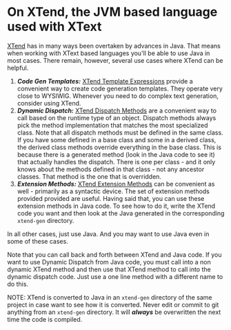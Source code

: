 # On XTend, the JVM based language used with XText
[XTend](http://xtend-lang.org) has in many ways been overtaken by advances in Java. That means when working with XText based languages you'll be able to use
Java in most cases. There remain, however, several use cases where XTend can be helpful. 

1. ***Code Gen Templates:*** [XTend Template Expressions](https://www.eclipse.org/xtend/documentation/203_xtend_expressions.html#templates) provide a convenient
way to create code generation templates. They operate very close to WYSIWIG. Whenever you need to do complex text generation, consider using XTend.
1. ***Dynamic Dispatch:*** [XTend Dispatch Methods](https://www.eclipse.org/xtend/documentation/202_xtend_classes_members.html#polymorphic-dispatch) are a 
convenient way to call based on the runtime type of an object. Dispatch methods always pick the method implementation that matches the most specialized 
class. Note that all dispatch methods must be defined in the same class. If you have some defined in a base class and some in a derived class, the derived 
class methods override everything in the base class. This is because there is a generated method (look in the Java code to see it) that actually handles 
the dispatch. There is one per class - and it only knows about the methods defined in that class - not any ancestor classes. That method is the one that
is overridden.
1. ***Extension Methods:*** [XTend Extension Methods](https://www.eclipse.org/xtend/documentation/202_xtend_classes_members.html#extension-methods)
 can be convenient as well - primarily as a syntactic device. The set of extension methods provided provided are useful. Having said that, you can use
 these extension methods in Java code. To see how to do it, write the XTend code you want and then look at the Java generated in the corresponding `xtend-gen` directory.
 
 
In all other cases, just use Java. And you may want to use Java even in some of these cases.

Note that you can call back and forth between XTend and Java code. If you want to use Dynamic Dispatch from Java code, you must call into a non dynamic XTend method and then use that XTend method to call into the dynamic dispatch code. Just use a one line method with a different name to do this.

NOTE: XTend is converted to Java in an `xtend-gen` directory of the same project in case 
want to see how it is converted. Never edit or commit to git anything from an `xtend-gen` directory. It will ***always*** be overwritten the next time
the code is compiled.

